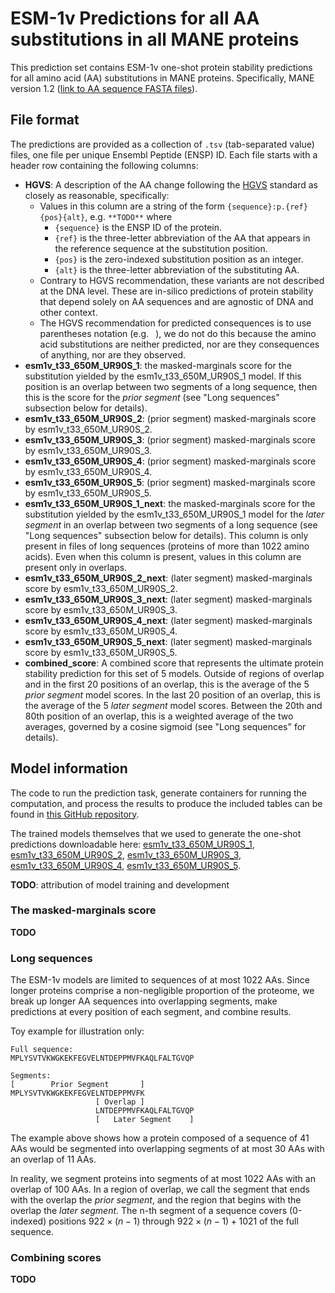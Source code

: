 # ESM-1v Predictions for all AA substitutions in all MANE proteins

This prediction set contains ESM-1v one-shot protein stability predictions for all amino acid (AA) substitutions in MANE proteins.
Specifically, MANE version 1.2 ([link to AA sequence FASTA files](TODO)).

## File format

The predictions are provided as a collection of `.tsv` (tab-separated value) files, one file per unique Ensembl Peptide (ENSP) ID.
Each file starts with a header row containing the following columns:
* **HGVS**: A description of the AA change following the [HGVS](https://varnomen.hgvs.org/recommendations/protein/variant/substitution/) standard as closely as reasonable, specifically:
    * Values in this column are a string of the form `{sequence}:p.{ref}{pos}{alt}`, e.g. `**TODO**` where
        * `{sequence}` is the ENSP ID of the protein.
        * `{ref}` is the three-letter abbreviation of the AA that appears in the reference sequence at the substitution position.
        * `{pos}` is the zero-indexed substitution position as an integer.
        * `{alt}` is the three-letter abbreviation of the substituting AA.
    * Contrary to HGVS recommendation, these variants are not described at the DNA level. These are in-silico predictions of protein stability that depend solely on AA sequences and are agnostic of DNA and other context.
    * The HGVS recommendation for predicted consequences is to use parentheses notation (e.g. ` `), we do not do this because the amino acid substitutions are neither predicted, nor are they consequences of anything, nor are they observed.
* **esm1v_t33_650M_UR90S_1**: the masked-marginals score for the substitution yielded by the esm1v_t33_650M_UR90S_1 model. If this position is an overlap between two segments of a long sequence, then this is the score for the *prior segment* (see "Long sequences" subsection below for details).
* **esm1v_t33_650M_UR90S_2**: (prior segment) masked-marginals score by esm1v_t33_650M_UR90S_2.
* **esm1v_t33_650M_UR90S_3**: (prior segment) masked-marginals score by esm1v_t33_650M_UR90S_3.
* **esm1v_t33_650M_UR90S_4**: (prior segment) masked-marginals score by esm1v_t33_650M_UR90S_4.
* **esm1v_t33_650M_UR90S_5**: (prior segment) masked-marginals score by esm1v_t33_650M_UR90S_5.
* **esm1v_t33_650M_UR90S_1_next**: the masked-marginals score for the substitution yielded by the esm1v_t33_650M_UR90S_1 model for the *later segment* in an overlap between two segments of a long sequence (see "Long sequences" subsection below for details). This column is only present in files of long sequences (proteins of more than 1022 amino acids). Even when this column is present, values in this column are present only in overlaps.
* **esm1v_t33_650M_UR90S_2_next**: (later segment) masked-marginals score by esm1v_t33_650M_UR90S_2.
* **esm1v_t33_650M_UR90S_3_next**: (later segment) masked-marginals score by esm1v_t33_650M_UR90S_3.
* **esm1v_t33_650M_UR90S_4_next**: (later segment) masked-marginals score by esm1v_t33_650M_UR90S_4.
* **esm1v_t33_650M_UR90S_5_next**: (later segment) masked-marginals score by esm1v_t33_650M_UR90S_5.
* **combined_score**: A combined score that represents the ultimate protein stability prediction for this set of 5 models. Outside of regions of overlap and in the first 20 positions of an overlap, this is the average of the 5 *prior segment* model scores. In the last 20 position of an overlap, this is the average of the 5 *later segment* model scores. Between the 20th and 80th position of an overlap, this is a weighted average of the two averages, governed by a cosine sigmoid (see "Long sequences" for details).

## Model information

The code to run the prediction task, generate containers for running the computation, and process the results to produce the included tables can be found in [this GitHub repository](https://github.com/Craven-Biostat-Lab/esm-1v-workflow/tree/first-run).

The trained models themselves that we used to generate the one-shot predictions downloadable here:
[esm1v_t33_650M_UR90S_1](https://dl.fbaipublicfiles.com/fair-esm/models/esm1v_t33_650M_UR90S_1.pt),
[esm1v_t33_650M_UR90S_2](https://dl.fbaipublicfiles.com/fair-esm/models/esm1v_t33_650M_UR90S_2.pt),
[esm1v_t33_650M_UR90S_3](https://dl.fbaipublicfiles.com/fair-esm/models/esm1v_t33_650M_UR90S_3.pt),
[esm1v_t33_650M_UR90S_4](https://dl.fbaipublicfiles.com/fair-esm/models/esm1v_t33_650M_UR90S_4.pt),
[esm1v_t33_650M_UR90S_5](https://dl.fbaipublicfiles.com/fair-esm/models/esm1v_t33_650M_UR90S_5.pt).

**TODO**: attribution of model training and development

### The masked-marginals score

**TODO**

### Long sequences

The ESM-1v models are limited to sequences of at most 1022 AAs.
Since longer proteins comprise a non-negligible proportion of the proteome, we break up longer AA sequences into overlapping segments, make predictions at every position of each segment, and combine results.

Toy example for illustration only:
```
Full sequence:
MPLYSVTVKWGKEKFEGVELNTDEPPMVFKAQLFALTGVQP

Segments:
[        Prior Segment       ]
MPLYSVTVKWGKEKFEGVELNTDEPPMVFK
                   [ Overlap ]
                   LNTDEPPMVFKAQLFALTGVQP
                   [   Later Segment    ]                              
```
The example above shows how a protein composed of a sequence of 41 AAs would be segmented into overlapping segments of at most 30 AAs with an overlap of 11 AAs.

In reality, we segment proteins into segments of at most 1022 AAs with an overlap of 100 AAs.
In a region of overlap, we call the segment that ends with the overlap the *prior segment*, and the region that begins with the overlap the *later segment*.
The n-th segment of a sequence covers (0-indexed) positions $922\times(n-1)$ through $922\times(n-1) + 1021$ of the full sequence.

### Combining scores

**TODO**